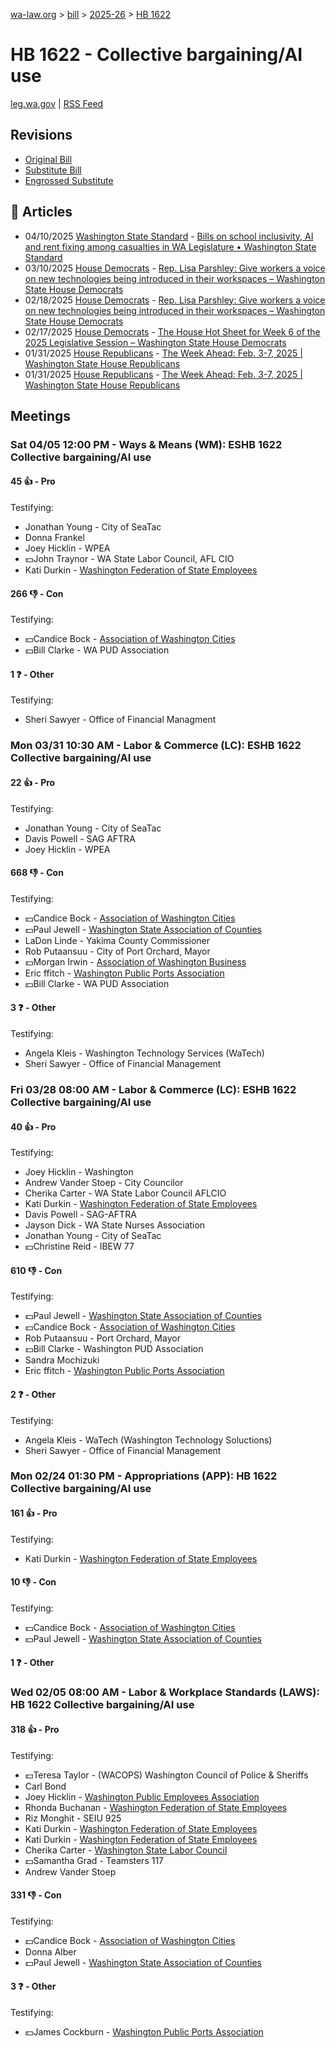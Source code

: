 [wa-law.org](/) > [bill](/bill/) > [2025-26](/bill/2025-26/) > [HB 1622](/bill/2025-26/hb/1622/)

# HB 1622 - Collective bargaining/AI use
[leg.wa.gov](https://app.leg.wa.gov/billsummary?BillNumber=1622&Year=2025&Initiative=false) | [RSS Feed](./rss.xml)

## Revisions
* [Original Bill](1/)
* [Substitute Bill](S/)
* [Engrossed Substitute](S.E/)

## 📰 Articles
* 04/10/2025 [Washington State Standard](/org/washington_state_standard/) - [Bills on school inclusivity, AI and rent fixing among casualties in WA Legislature • Washington State Standard](https://washingtonstatestandard.com/2025/04/10/bills-on-school-inclusivity-ai-and-rent-fixing-among-casualties-in-wa-legislature/#:~:text=1622)
* 03/10/2025 [House Democrats](/org/house_democrats/) - [Rep. Lisa Parshley: Give workers a voice on new technologies being introduced in their workspaces – Washington State House Democrats](https://housedemocrats.wa.gov/blog/2025/03/10/rep-lisa-parshley-give-workers-a-voice-on-new-technologies-being-introduced-in-their-workspaces-2/#:~:text=HB%201622)
* 02/18/2025 [House Democrats](/org/house_democrats/) - [Rep. Lisa Parshley: Give workers a voice on new technologies being introduced in their workspaces – Washington State House Democrats](https://housedemocrats.wa.gov/blog/2025/02/18/rep-lisa-parshley-give-workers-a-voice-on-new-technologies-being-introduced-in-their-workspaces/#:~:text=House%20Bill%201622)
* 02/17/2025 [House Democrats](/org/house_democrats/) - [The House Hot Sheet for Week 6 of the 2025 Legislative Session – Washington State House Democrats](https://housedemocrats.wa.gov/blog/2025/02/17/the-house-hot-sheet-for-week-6-of-the-2025-legislative-session/#:~:text=HB%201622)
* 01/31/2025 [House Republicans](/org/house_republicans/) - [The Week Ahead: Feb. 3-7, 2025 | Washington State House Republicans](http://houserepublicans.wa.gov/week/the-week-ahead-feb-3-7-2025/#:~:text=HB%201622)
* 01/31/2025 [House Republicans](/org/house_republicans/) - [The Week Ahead: Feb. 3-7, 2025 | Washington State House Republicans](https://houserepublicans.wa.gov/week/the-week-ahead-feb-3-7-2025/#:~:text=HB%201622)

## Meetings
### Sat 04/05 12:00 PM - Ways & Means (WM): ESHB 1622 Collective bargaining/AI use
#### 45 👍 - Pro
Testifying:
* Jonathan Young - City of SeaTac
* Donna Frankel
* Joey Hicklin - WPEA
* 💵John Traynor - WA State Labor Council, AFL CIO
* Kati Durkin - [Washington Federation of State Employees](/org/washington_federation_of_state_employees/)

#### 266 👎 - Con
Testifying:
* 💵Candice Bock - [Association of Washington Cities](/org/association_of_washington_cities/)
* 💵Bill Clarke - WA PUD Association

#### 1 ❓ - Other
Testifying:
* Sheri Sawyer - Office of Financial Managment

### Mon 03/31 10:30 AM - Labor & Commerce (LC): ESHB 1622 Collective bargaining/AI use
#### 22 👍 - Pro
Testifying:
* Jonathan Young - City of SeaTac
* Davis Powell - SAG AFTRA
* Joey Hicklin - WPEA

#### 668 👎 - Con
Testifying:
* 💵Candice Bock - [Association of Washington Cities](/org/association_of_washington_cities/)
* 💵Paul Jewell - [Washington State Association of Counties](/org/washington_state_association_of_counties/)
* LaDon Linde - Yakima County Commissioner
* Rob Putaansuu - City of Port Orchard, Mayor
* 💵Morgan Irwin - [Association of Washington Business](/org/association_of_washington_business/)
* Eric ffitch - [Washington Public Ports Association](/org/washington_public_ports_association/)
* 💵Bill Clarke - WA PUD Association

#### 3 ❓ - Other
Testifying:
* Angela Kleis - Washington Technology Services (WaTech)
* Sheri Sawyer - Office of Financial Management

### Fri 03/28 08:00 AM - Labor & Commerce (LC): ESHB 1622 Collective bargaining/AI use
#### 40 👍 - Pro
Testifying:
* Joey Hicklin - Washington
* Andrew Vander Stoep - City Councilor
* Cherika Carter - WA State Labor Council AFLCIO
* Kati Durkin - [Washington Federation of State Employees](/org/washington_federation_of_state_employees/)
* Davis Powell - SAG-AFTRA
* Jayson Dick - WA State Nurses Association
* Jonathan Young - City of SeaTac
* 💵Christine Reid - IBEW 77

#### 610 👎 - Con
Testifying:
* 💵Paul Jewell - [Washington State Association of Counties](/org/washington_state_association_of_counties/)
* 💵Candice Bock - [Association of Washington Cities](/org/association_of_washington_cities/)
* Rob Putaansuu - Port Orchard, Mayor
* 💵Bill Clarke - Washington PUD Association
* Sandra Mochizuki
* Eric ffitch - [Washington Public Ports Association](/org/washington_public_ports_association/)

#### 2 ❓ - Other
Testifying:
* Angela Kleis - WaTech (Washington Technology Soluctions)
* Sheri Sawyer - Office of Financial Management

### Mon 02/24 01:30 PM - Appropriations (APP): HB 1622 Collective bargaining/AI use
#### 161 👍 - Pro
Testifying:
* Kati Durkin - [Washington Federation of State Employees](/org/washington_federation_of_state_employees/)

#### 10 👎 - Con
Testifying:
* 💵Candice Bock - [Association of Washington Cities](/org/association_of_washington_cities/)
* 💵Paul Jewell - [Washington State Association of Counties](/org/washington_state_association_of_counties/)

#### 1 ❓ - Other

### Wed 02/05 08:00 AM - Labor & Workplace Standards (LAWS): HB 1622 Collective bargaining/AI use
#### 318 👍 - Pro
Testifying:
* 💵Teresa Taylor - (WACOPS) Washington Council of Police & Sheriffs
* Carl Bond
* Joey Hicklin - [Washington Public Employees Association](/org/washington_public_employees_association/)
* Rhonda Buchanan - [Washington Federation of State Employees](/org/washington_federation_of_state_employees/)
* Riz Monghit - SEIU 925
* Kati Durkin - [Washington Federation of State Employees](/org/washington_federation_of_state_employees/)
* Kati Durkin - [Washington Federation of State Employees](/org/washington_federation_of_state_employees/)
* Cherika Carter - [Washington State Labor Council](/org/washington_state_labor_council/)
* 💵Samantha Grad - Teamsters 117
* Andrew Vander Stoep

#### 331 👎 - Con
Testifying:
* 💵Candice Bock - [Association of Washington Cities](/org/association_of_washington_cities/)
* Donna Alber
* 💵Paul Jewell - [Washington State Association of Counties](/org/washington_state_association_of_counties/)

#### 3 ❓ - Other
Testifying:
* 💵James Cockburn - [Washington Public Ports Association](/org/washington_public_ports_association/)
